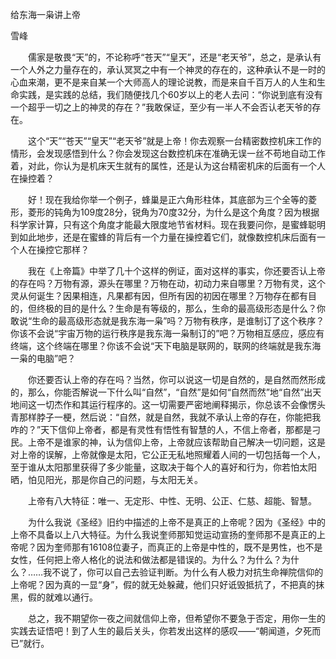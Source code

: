 给东海一枭讲上帝

雪峰


　　儒家是敬畏“天”的，不论称呼“苍天”“皇天”，还是“老天爷”，总之，是承认有一个人外之力量存在的，承认冥冥之中有一个神灵的存在的，这种承认不是一时的心血来潮，更不是来自某一个大师高人的理论说教，而是来自千百万人的人生和生命实践，是实践的总结，我们随便找几个60岁以上的老人去问：“你说到底有没有一个超乎一切之上的神灵的存在？”我敢保证，至少有一半人不会否认老天爷的存在。

　　这个“天”“苍天”“皇天”“老天爷”就是上帝！你去观察一台精密数控机床工作的情形，会发现感悟到什么？你会发现这台数控机床在准确无误一丝不苟地自动工作着，对此，你认为是机床天生就有的属性，还是认为这台精密机床的后面有一个人在操控着？

　　好！现在我给你举一个例子，蜂巢是正六角形柱体，其底部为三个全等的菱形，菱形的钝角为109度28分，锐角为70度32分，为什么是这个角度？因为根据科学家计算，只有这个角度才能最大限度地节省材料。现在我要问你，是蜜蜂聪明到如此地步，还是在蜜蜂的背后有一个力量在操控着它们，就像数控机床后面有一个人在操控它那样？

　　我在《上帝篇》中举了几十个这样的例证，面对这样的事实，你还要否认上帝的存在吗？万物有源，源头在哪里？万物在动，初动力来自哪里？万物有灵，这个灵从何诞生？因果相连，凡果都有因，但所有因的初因在哪里？万物存在都有目的，但终极的目的是什么？生命是有等级的，那么，生命的最高级形态是什么？你敢说“生命的最高级形态就是我东海一枭”吗？万物有秩序，是谁制订了这个秩序？你该不会说“宇宙万物的运行秩序是我东海一枭制订的”吧？万物相互感应，感应有终端，这个终端在哪里？你该不会说“天下电脑是联网的，联网的终端就是我东海一枭的电脑”吧？

　　你还要否认上帝的存在吗？当然，你可以说这一切是自然的，是自然而然形成的，那么，你能否解说一下什么叫“自然”，“自然”是如何“自然而然”地“自然”出天地间这一切杰作和其运行程序的。这一切需要严密地阐释揭示，你总该不会像愣头青那样脖子一梗，然后说：“自然，就是自然，我就不承认上帝的存在，你能把我咋的？”天下信仰上帝者，都是有灵性有悟性有智慧的人，不信上帝者，那都是刁民。上帝不是谁家的神，认为信仰上帝，上帝就应该帮助自己解决一切问题，这是对上帝的误解，上帝就像是太阳，它公正无私地照耀着人间的一切包括每一个人，至于谁从太阳那里获得了多少能量，这取决于每个人的喜好和行为，你若怕太阳晒，怕见阳光，那是你自己的问题，与太阳无关。

　　上帝有八大特征：唯一、无定形、中性、无明、公正、仁慈、超能、智慧。

　　为什么我说《圣经》旧约中描述的上帝不是真正的上帝呢？因为《圣经》中的上帝不具备以上八大特征。为什么我说奎师那知觉运动宣扬的奎师那不是真正的上帝呢？因为奎师那有16108位妻子，而真正的上帝是中性的，既不是男性，也不是女性，任何把上帝人格化的说法和做法都是错误的。为什么？为什么？为什么？……我不说了，你可以自己去验证判断。为什么有人极力对抗生命禅院信仰的上帝呢？因为真的一显“身”，假的就无处躲藏，他们只好诋毁抵抗了，不把真的抹黑，假的就难以通行。

　　总之，我不期望你一夜之间就信仰上帝，但希望你不要急于否定，用你一生的实践去证悟吧！到了人生的最后关头，你若发出这样的感叹——“朝闻道，夕死而已”就行。



